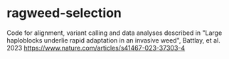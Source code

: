 # ragweed-selection
Code for alignment, variant calling and data analyses described in "Large haploblocks underlie rapid adaptation in an invasive weed", Battlay, et al. 2023 https://www.nature.com/articles/s41467-023-37303-4
